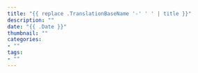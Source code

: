 ```yaml
---
title: "{{ replace .TranslationBaseName '-' ' ' | title }}"
description: ""
date: "{{ .Date }}"
thumbnail: ""
categories:
- ""
tags:
- ""
---
```

